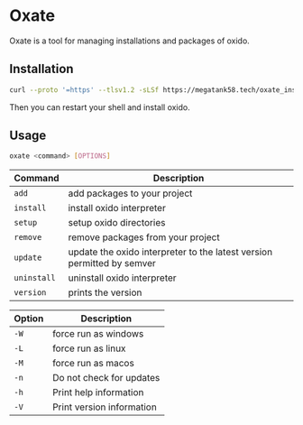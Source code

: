 # Oxate

Oxate is a tool for managing installations and packages of oxido.

## Installation

```bash
curl --proto '=https' --tlsv1.2 -sLSf https://megatank58.tech/oxate_install.sh | sh
```

Then you can restart your shell and install oxido.

## Usage

```bash
oxate <command> [OPTIONS]
```

| Command     | Description                                                            |
| ---         | ---                                                                    |
| `add`       | add packages to your project                                           |
| `install`   | install oxido interpreter                                              |
| `setup`     | setup oxido directories                                                |
| `remove`    | remove packages from your project                                      |
| `update`    | update the oxido interpreter to the latest version permitted by semver |
| `uninstall` | uninstall oxido interpreter                                            |
| `version`   | prints the version                                                     |

| Option | Description          |
| ---    | ---                  |
| `-W`   | force run as windows |
| `-L`   | force run as linux   |
| `-M`   | force run as macos   |
| `-n`   | Do not check for updates |
| `-h`   | Print help information |
| `-V`   | Print version information |
  
